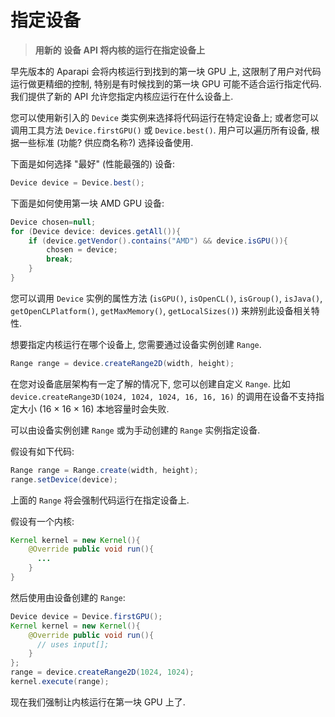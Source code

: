 # 指定设备

> **用新的 **设备 API** 将内核的运行在指定设备上**

早先版本的 Aparapi 会将内核运行到找到的第一块 GPU 上, 这限制了用户对代码运行做更精细的控制, 特别是有时候找到的第一块 GPU 可能不适合运行指定代码. 我们提供了新的 API 允许您指定内核应运行在什么设备上.

您可以使用新引入的 `Device` 类实例来选择将代码运行在特定设备上; 或者您可以调用工具方法 `Device.firstGPU()` 或 `Device.best()`. 用户可以遍历所有设备, 根据一些标准 (功能? 供应商名称?) 选择设备使用.

下面是如何选择 "最好" (性能最强的) 设备:

```java
Device device = Device.best();
```

下面是如何使用第一块 AMD GPU 设备:

```java
Device chosen=null;
for (Device device: devices.getAll()){
    if (device.getVendor().contains("AMD") && device.isGPU()){
        chosen = device;
        break;
    }
}
```

您可以调用 `Device` 实例的属性方法 (`isGPU()`, `isOpenCL()`, `isGroup()`, `isJava()`, `getOpenCLPlatform()`, `getMaxMemory()`, `getLocalSizes()`) 来辨别此设备相关特性.

想要指定内核运行在哪个设备上, 您需要通过设备实例创建 `Range`.

```java
Range range = device.createRange2D(width, height);
```

在您对设备底层架构有一定了解的情况下, 您可以创建自定义 `Range`. 比如 `device.createRange3D(1024, 1024, 1024, 16, 16, 16)` 的调用在设备不支持指定大小 (16 × 16 × 16) 本地容量时会失败.

可以由设备实例创建 `Range` 或为手动创建的 `Range` 实例指定设备.

假设有如下代码:

```java
Range range = Range.create(width, height);
range.setDevice(device);
```

上面的 `Range` 将会强制代码运行在指定设备上.

假设有一个内核:

```java
Kernel kernel = new Kernel(){
    @Override public void run(){
      ...
    }
}
```

然后使用由设备创建的 `Range`:

```java
Device device = Device.firstGPU();
Kernel kernel = new Kernel(){
    @Override public void run(){
      // uses input[];
    }
};
range = device.createRange2D(1024, 1024);
kernel.execute(range);
```

现在我们强制让内核运行在第一块 GPU 上了.
